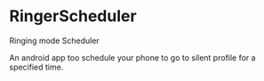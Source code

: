 RingerScheduler
===============

Ringing mode Scheduler

An android app too schedule your phone to go to silent profile for a specified time.
